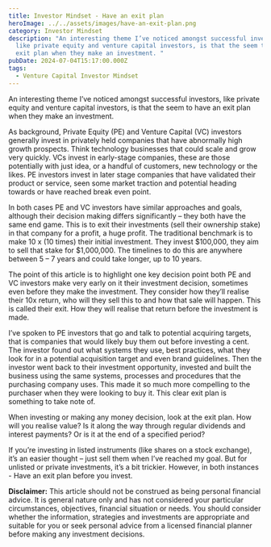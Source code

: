 ```yaml
---
title: Investor Mindset - Have an exit plan
heroImage: ../../assets/images/have-an-exit-plan.png
category: Investor Mindset
description: "An interesting theme I’ve noticed amongst successful investors,
  like private equity and venture capital investors, is that the seem to have an
  exit plan when they make an investment. "
pubDate: 2024-07-04T15:17:00.000Z
tags:
  - Venture Capital Investor Mindset
---
```

An interesting theme I’ve noticed amongst successful investors, like private equity and venture capital investors, is that the seem to have an exit plan when they make an investment. 

As background, Private Equity (PE) and Venture Capital (VC) investors generally invest in privately held companies that have abnormally high growth prospects. Think technology businesses that could scale and grow very quickly. VCs invest in early-stage companies, these are those potentially with just idea, or a handful of customers, new technology or the likes. PE investors invest in later stage companies that have validated their product or service, seen some market traction and potential heading towards or have reached break even point.  

In both cases PE and VC investors have similar approaches and goals, although their decision making differs significantly – they both have the same end game. This is to exit their investments (sell their ownership stake) in that company for a profit, a huge profit. The traditional benchmark is to make 10 x (10 times) their initial investment. They invest $100,000, they aim to sell that stake for $1,000,000. The timelines to do this are anywhere between 5 – 7 years and could take longer, up to 10 years. 

The point of this article is to highlight one key decision point both PE and VC investors make very early on it their investment decision, sometimes even before they make the investment. They consider how they’ll realise their 10x return, who will they sell this to and how that sale will happen. This is called their exit. How they will realise that return before the investment is made. 

I’ve spoken to PE investors that go and talk to potential acquiring targets, that is companies that would likely buy them out before investing a cent. The investor found out what systems they use, best practices, what they look for in a potential acquisition target and even brand guidelines. Then the investor went back to their investment opportunity, invested and built the business using the same systems, processes and procedures that the purchasing company uses. This made it so much more compelling to the purchaser when they were looking to buy it. This clear exit plan is something to take note of. 

When investing or making any money decision, look at the exit plan. How will you realise value? Is it along the way through regular dividends and interest payments? Or is it at the end of a specified period?     

If you’re investing in listed instruments (like shares on a stock exchange), it’s an easier thought – just sell them when I’ve reached my goal. But for unlisted or private investments, it’s a bit trickier. However, in both instances - Have an exit plan before you invest. 



**Disclaimer:** This article should not be construed as being personal financial advice. It is general nature only and has not considered your particular circumstances, objectives, financial situation or needs. You should consider whether the information, strategies and investments are appropriate and suitable for you or seek personal advice from a licensed financial planner before making any investment decisions.
